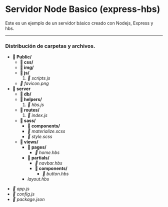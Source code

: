 # Servidor Node Basico (express-hbs)

Este es un ejemplo de un servidor básico creado con Nodejs, Express y hbs.

---
### Distribución de carpetas y archivos.
* **:open_file_folder: Public/**
    * **:open_file_folder: css/**
    * **:open_file_folder: img/**
    * **:open_file_folder: js/**
        1. *:page_facing_up: scripts.js*
    * *:page_facing_up: favicon.png*
* **:open_file_folder: server**
    * **:open_file_folder: db/**
    * **:open_file_folder: helpers/**
         1. *:page_facing_up: hbs.js*
    * **:open_file_folder: routes/**
        1. *:page_facing_up: index.js*
    * **:open_file_folder: sass/**
         - **:open_file_folder: components/**
         - *:page_facing_up: materialize.scss*
         - *:page_facing_up: style.scss*
    * **:open_file_folder: views/**
         - **:open_file_folder: pages/**
            + *:page_facing_up: home.hbs*
         - **:open_file_folder: partials/**
             + *:page_facing_up: navbar.hbs*
             + **:open_file_folder: components/**
                * *:page_facing_up: button.hbs*
         - *layout.hbs*
- *:page_facing_up: app.js*
- *:page_facing_up: config.js*
- *:page_facing_up: package.json*